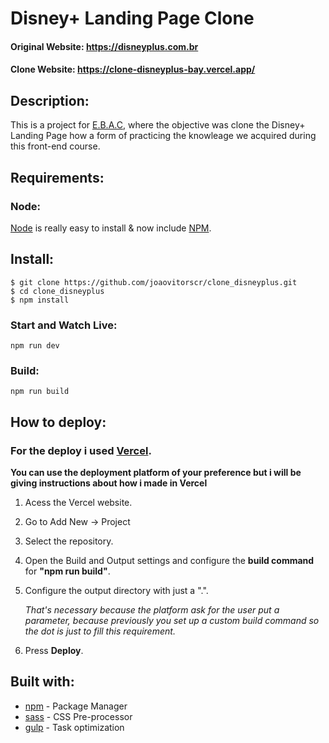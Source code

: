 # Disney+ Landing Page Clone

#### Original Website: https://disneyplus.com.br
#### Clone Website: https://clone-disneyplus-bay.vercel.app/

## Description:
  This is a project for [E.B.A.C](https://ebaconline.com.br/), where the objective was clone the Disney+ Landing Page how a form of practicing the knowleage we acquired during this front-end course.

## Requirements:

### Node:
  [Node](http://nodejs.org/) is really easy to install & now include [NPM](https://npmjs.org/).
  
## Install:
  ```
  $ git clone https://github.com/joaovitorscr/clone_disneyplus.git
  $ cd clone_disneyplus
  $ npm install
  ```
  
  ### Start and Watch Live:
  ```
  npm run dev
  ```
  
  ### Build:
  ```
  npm run build
  ```
## How to deploy:
  ### For the deploy i used [Vercel](https://www.vercel.com).
  
  **You can use the deployment platform of your preference but i will be giving instructions about how i made in Vercel**
  
  1. Acess the Vercel website.
  2. Go to Add New -> Project
  3. Select the repository.
  4. Open the Build and Output settings and configure the **build command** for <b>"npm run build"</b>.
  5. Configure the output directory with just a ".". 

     *That's necessary because the platform ask for the user put a parameter, because previously you set up a custom build command so the dot is just to fill this requirement.*
  6. Press **Deploy**.

## Built with:
  * [npm](https://www.npmjs.com/) - Package Manager
  * [sass](https://sass-lang.com/) - CSS Pre-processor
  * [gulp](https://gulpjs.com/) - Task optimization
  
